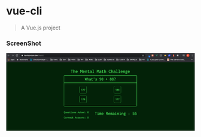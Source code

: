 # vue-cli

> A Vue.js project

### ScreenShot
![Mental Math](https://github.com/kdjordan/mentalMath/blob/master/mental-math.png)


